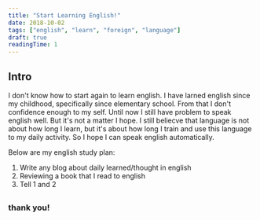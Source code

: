 ```yaml
---
title: "Start Learning English!"
date: 2018-10-02
tags: ["english", "learn", "foreign", "language"]
draft: true
readingTime: 1
---
```


## Intro

I don't know how to start again to learn english. I have larned english since my childhood, specifically since elementary school. From that I don't confidence enough to my self. Until now I still have problem to speak english well. 
But it's not a matter I hope. I still beliecve that language is not about how long I learn, but it's about how long I train and use this language to my daily activity. So I hope I can speak english automatically. 

Below are my english study plan:
1. Write any blog about daily learned/thought in english
2. Reviewing a book that I read to english
3. Tell 1 and 2


## 
### thank you!